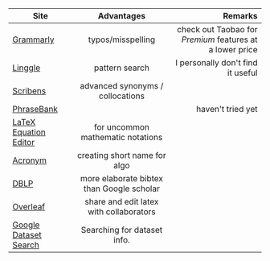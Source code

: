 
| Site       | Advantages        | Remarks |
| ------------- |:--------------:|------------:|
| [Grammarly](https://grammarly.com) | typos/misspelling |  check out Taobao for *Premium* features at a lower price
| [Linggle](https://linggle.com/) | pattern search  |     I personally don't find it useful |
| [Scribens](https://www.scribens.com/) | advanced synonyms / collocations |
| [PhraseBank](http://www.phrasebank.manchester.ac.uk/) |  | haven't tried yet 
| [LaTeX Equation Editor](http://latex.codecogs.com/eqneditor/editor.php) | for uncommon mathematic notations |
| [Acronym](http://acronymify.com/) | creating short name for algo |
| [DBLP](https://dblp.uni-trier.de/) | more elaborate bibtex than Google scholar |
| [Overleaf](https://www.overleaf.com/) | share and edit latex with collaborators |
| [Google Dataset Search](https://toolbox.google.com/datasetsearch) | Searching for dataset info. |    |
